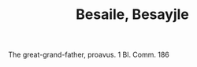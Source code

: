 ---
title: Besaile, Besayjle
letter: B
permalink: "/definitions/besaile-besayjle.html"
body: The great-grand-father, proavus. 1 Bl. Comm. 186
published_at: '2018-07-07'
source: Black's Law Dictionary
layout: post
---
